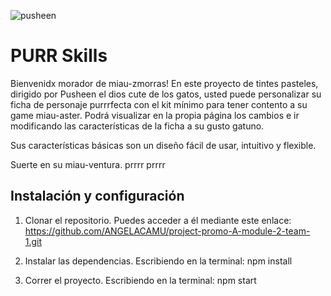 ![pusheen](https://github.com/user-attachments/assets/2727053d-9169-4e64-958f-60b74e82ef13)


# PURR Skills

Bienvenidx morador de miau-zmorras!
En este proyecto de tintes pasteles, dirigido por Pusheen el dios cute de los gatos, usted puede personalizar su ficha de personaje purrrfecta con el kit mínimo para tener contento a su game miau-aster. 
Podrá visualizar en la propia página los cambios e ir modificando las características de la ficha a su gusto gatuno.

Sus características básicas son un diseño fácil de usar, intuitivo y flexible.

Suerte en su miau-ventura. prrrr prrrr



## Instalación y configuración
1. Clonar el repositorio.
   Puedes acceder a él mediante este enlace:
   https://github.com/ANGELACAMU/project-promo-A-module-2-team-1.git
   
2. Instalar las dependencias.
   Escribiendo en la terminal:
   npm install
   
4. Correr el proyecto.
   Escribiendo en la terminal:
   npm start





